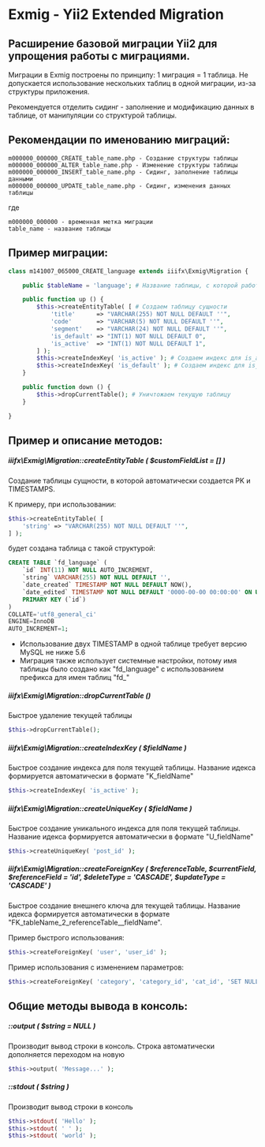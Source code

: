 # Exmig - Yii2 Extended Migration

## Расширение базовой миграции Yii2 для упрощения работы с миграциями.

Миграции в Exmig построены по принципу: 1 миграция = 1 таблица. Не допускается использование нескольких таблиц в одной миграции, из-за структуры приложения.

Рекомендуется отделить сидинг - заполнение и модификацию данных в таблице, от манипуляции со структурой таблицы.

Рекомендации по именованию миграций:
------------------------------------

```
m000000_000000_CREATE_table_name.php - Создание структуры таблицы
m000000_000000_ALTER_table_name.php - Изменение структуры таблицы
m000000_000000_INSERT_table_name.php - Сидинг, заполнение таблицы данными
m000000_000000_UPDATE_table_name.php - Сидинг, изменения данных таблицы
```

где

```
m000000_000000 - временная метка миграции
table_name - название таблицы
```

Пример миграции:
----------------

```php
class m141007_065000_CREATE_language extends iiifx\Exmig\Migration {

    public $tableName = 'language'; # Название таблицы, с которой работает миграция

    public function up () {
        $this->createEntityTable( [ # Создаем таблицу сущности
            'title'      => "VARCHAR(255) NOT NULL DEFAULT ''",
            'code'       => "VARCHAR(5) NOT NULL DEFAULT ''",
            'segment'    => "VARCHAR(24) NOT NULL DEFAULT ''",
            'is_default' => "INT(1) NOT NULL DEFAULT 0",
            'is_active'  => "INT(1) NOT NULL DEFAULT 1",
        ] );
        $this->createIndexKey( 'is_active' ); # Создаем индекс для is_active
        $this->createIndexKey( 'is_default' ); # Создаем индекс для is_default
    }

    public function down () {
        $this->dropCurrentTable(); # Уничтожаем текущую таблицу
    }

}
```


Пример и описание методов:
--------------------------

##### iiifx\Exmig\Migration::createEntityTable ( $customFieldList = [] )

Создание таблицы сущности, в которой автоматически создается PK и TIMESTAMPS.

К примеру, при использовании:
```php
$this->createEntityTable( [
    'string' => "VARCHAR(255) NOT NULL DEFAULT ''",
] );
```

будет создана таблица с такой структурой:
```sql
CREATE TABLE `fd_language` (
    `id` INT(11) NOT NULL AUTO_INCREMENT,
    `string` VARCHAR(255) NOT NULL DEFAULT '',
    `date_created` TIMESTAMP NOT NULL DEFAULT NOW(),
    `date_edited` TIMESTAMP NOT NULL DEFAULT '0000-00-00 00:00:00' ON UPDATE NOW(),
    PRIMARY KEY (`id`)
)
COLLATE='utf8_general_ci'
ENGINE=InnoDB
AUTO_INCREMENT=1;
```

* Использование двух TIMESTAMP в одной таблице требует версию MySQL не ниже 5.6
* Миграция также использует системные настройки, потому имя таблицы было создано как "fd_language" с использованием префикса для имен таблиц "fd_"


##### iiifx\Exmig\Migration::dropCurrentTable ()

Быстрое удаление текущей таблицы

```php
$this->dropCurrentTable();
```

##### iiifx\Exmig\Migration::createIndexKey ( $fieldName )

Быстрое создание индекса для поля текущей таблицы. Название идекса формируется автоматически в формате "K_fieldName"

```php
$this->createIndexKey( 'is_active' );
```

##### iiifx\Exmig\Migration::createUniqueKey ( $fieldName )

Быстрое создание уникального индекса для поля текущей таблицы. Название идекса формируется автоматически в формате "U_fieldName"

```php
$this->createUniqueKey( 'post_id' );
```

##### iiifx\Exmig\Migration::createForeignKey ( $referenceTable, $currentField, $referenceField = 'id', $deleteType = 'CASCADE', $updateType = 'CASCADE' )

Быстрое создание внешнего ключа для текущей таблицы. Название идекса формируется автоматически в формате "FK_tableName_2_referenceTable__fieldName".

Пример быстрого использования:
```php
$this->createForeignKey( 'user', 'user_id' );
```

Пример использования с изменением параметров:
```php
$this->createForeignKey( 'category', 'category_id', 'cat_id', 'SET NULL', 'CASCADE' );
```

Общие методы вывода в консоль:
------------------------

##### ::output ( $string = NULL )

Производит вывод строки в консоль. Строка автоматически дополняется переходом на новую

```php
$this->output( 'Message...' );
```

##### ::stdout ( $string )

Производит вывод строки в консоль

```php
$this->stdout( 'Hello' );
$this->stdout( ' ' );
$this->stdout( 'world' );
```
